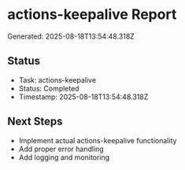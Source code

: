 # actions-keepalive Report

Generated: 2025-08-18T13:54:48.318Z

## Status
- Task: actions-keepalive
- Status: Completed
- Timestamp: 2025-08-18T13:54:48.318Z

## Next Steps
- Implement actual actions-keepalive functionality
- Add proper error handling
- Add logging and monitoring
